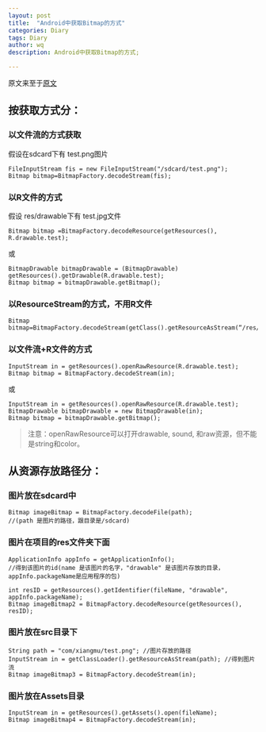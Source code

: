 ```yaml
---
layout: post
title:  "Android中获取Bitmap的方式"
categories: Diary
tags: Diary
author: wq
description: Android中获取Bitmap的方式;

---
```

原文来至于[原文](http://blog.csdn.net/u012861467/article/details/52013795)

## 按获取方式分：

### 以文件流的方式获取

假设在sdcard下有 test.png图片  

```
FileInputStream fis = new FileInputStream("/sdcard/test.png");  
Bitmap bitmap=BitmapFactory.decodeStream(fis);
```

### 以R文件的方式
假设 res/drawable下有 test.jpg文件
```
Bitmap bitmap =BitmapFactory.decodeResource(getResources(), R.drawable.test);
```
或 

```
BitmapDrawable bitmapDrawable = (BitmapDrawable) getResources().getDrawable(R.drawable.test);
Bitmap bitmap = bitmapDrawable.getBitmap();
```

### 以ResourceStream的方式，不用R文件

```
Bitmap bitmap=BitmapFactory.decodeStream(getClass().getResourceAsStream(“/res/drawable/test.png”));
```

### 以文件流+R文件的方式

```
InputStream in = getResources().openRawResource(R.drawable.test);
Bitmap bitmap = BitmapFactory.decodeStream(in);
```
或   
```
InputStream in = getResources().openRawResource(R.drawable.test);
BitmapDrawable bitmapDrawable = new BitmapDrawable(in);
Bitmap bitmap = bitmapDrawable.getBitmap();
```

>注意：openRawResource可以打开drawable, sound, 和raw资源，但不能是string和color。

## 从资源存放路径分：
### 图片放在sdcard中

```
Bitmap imageBitmap = BitmapFactory.decodeFile(path);      
//(path 是图片的路径，跟目录是/sdcard)
```

### 图片在项目的res文件夹下面

```
ApplicationInfo appInfo = getApplicationInfo();  
//得到该图片的id(name 是该图片的名字，"drawable" 是该图片存放的目录，appInfo.packageName是应用程序的包)  

int resID = getResources().getIdentifier(fileName, "drawable", appInfo.packageName);
Bitmap imageBitmap2 = BitmapFactory.decodeResource(getResources(), resID);

```

### 图片放在src目录下
```
String path = "com/xiangmu/test.png"; //图片存放的路径
InputStream in = getClassLoader().getResourceAsStream(path); //得到图片流
Bitmap imageBitmap3 = BitmapFactory.decodeStream(in);
```

### 图片放在Assets目录
```
InputStream in = getResources().getAssets().open(fileName);  
Bitmap imageBitmap4 = BitmapFactory.decodeStream(in);
```